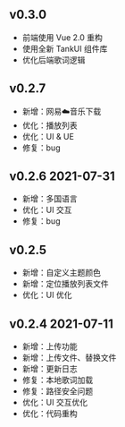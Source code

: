 ## v0.3.0

- 前端使用 Vue 2.0 重构
- 使用全新 TankUI 组件库
- 优化后端歌词逻辑

## v0.2.7

- 新增：网易☁️音乐下载
- 优化：播放列表
- 优化：UI & UE
- 修复：bug

## v0.2.6 2021-07-31

- 新增：多国语言
- 优化：UI 交互
- 修复：bug

## v0.2.5

- 新增：自定义主题颜色
- 新增：定位播放列表文件
- 优化：UI 优化

## v0.2.4 2021-07-11

- 新增：上传功能
- 新增：上传文件、替换文件
- 新增：更新日志
- 修复：本地歌词加载
- 修复：路径安全问题
- 优化：UI 交互优化
- 优化：代码重构
